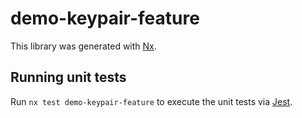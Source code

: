 # demo-keypair-feature

This library was generated with [Nx](https://nx.dev).

## Running unit tests

Run `nx test demo-keypair-feature` to execute the unit tests via [Jest](https://jestjs.io).
